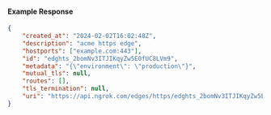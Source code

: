 <!-- Code generated for API Clients. DO NOT EDIT. -->

#### Example Response

```json
{
	"created_at": "2024-02-02T16:02:48Z",
	"description": "acme https edge",
	"hostports": ["example.com:443"],
	"id": "edghts_2bomNv3ITJIKqyZw5E0fUC8LVm9",
	"metadata": "{\"environment\": \"production\"}",
	"mutual_tls": null,
	"routes": [],
	"tls_termination": null,
	"uri": "https://api.ngrok.com/edges/https/edghts_2bomNv3ITJIKqyZw5E0fUC8LVm9"
}
```
